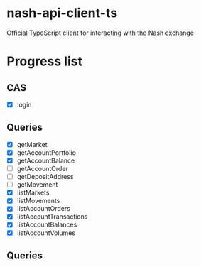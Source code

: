 # nash-api-client-ts

Official TypeScript client for interacting with the Nash exchange

# Progress list
## CAS
- [x] login

## Queries
- [x] getMarket 
- [x] getAccountPortfolio
- [x] getAccountBalance
- [ ] getAccountOrder 
- [ ] getDepositAddress
- [ ] getMovement 
- [x] listMarkets 
- [x] listMovements 
- [x] listAccountOrders
- [x] listAccountTransactions
- [x] listAccountBalances
- [x] listAccountVolumes
## Queries